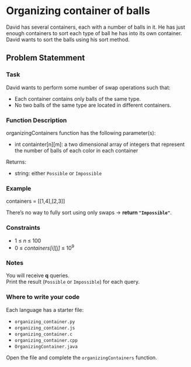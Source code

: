 # Organizing container of balls

David has several containers, each with a number of balls in it. He has just enough containers to sort each type of ball he has into its own container. David wants to sort the balls using his sort method.


## Problem Statemment 

### Task

David wants to perform some number of swap operations such that:

- Each container contains only balls of the same type.
- No two balls of the same type are located in different containers.

### Function Description

organizingContainers function has the following parameter(s):

- int containter[n][m]: a two dimensional array of integers that represent the number of balls of each color in each container

Returns:
- string: either ` Possible ` or ` Impossible `


### Example

containers = [[1,4],[2,3]]

There’s no way to fully sort using only swaps → **return `"Impossible"`**.

### Constraints

- 1 ≤ *n* ≤ 100
- 0 ≤ *containers[i][j]* ≤ 10<sup>9</sup> 

### Notes

You will receive **q** queries.  
Print the result (`Possible` or `Impossible`) for each query.

### Where to write your code

Each language has a starter file:
- `organizing_container.py`
- `organizing_container.js`
- `organizing_container.c`
- `organizing_container.cpp`
- `OrganizingContainer.java`

Open the file and complete the `organizingContainers` function.